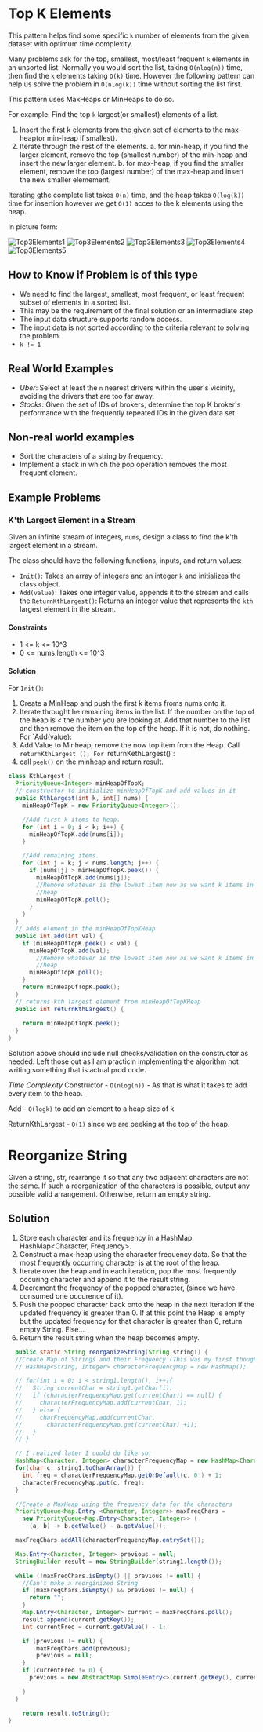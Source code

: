 # Top K Elements
This pattern helps find some specific `k` number of elements from the given
dataset with optimum time complexity. 

Many problems ask for the top, smallest, most/least frequent `k` elements in an
unsorted list. Normally you would sort the list, taking `O(nlog(n))` time, then
find the `k` elements taking `O(k)` time. However the following pattern can
help us solve the problem in `O(nlog(k))` time without sorting the list first.

This pattern uses MaxHeaps or MinHeaps to do so.

For example: Find the top `k` largest(or smallest) elements of a list. 

1. Insert the first k elements from the given set of elements to the
   max-heap(or min-heap if smallest). 
2. Iterate through the rest of the elements. 
    a. for min-heap, if you find the larger element, remove the top (smallest
    number) of the min-heap and insert the new larger element.
    b. for max-heap, if you find the smaller element, remove the top (largest
    number) of the max-heap and insert the new smaller elemement. 

Iterating gthe complete list takes `O(n)` time, and the heap takes `O(log(k))`
time for insertion however we get `O(1)` acces to the k elements using the
heap.

In picture form: 

![Top3Elements1](Top3Elements1.png "Top3Elements after inserting first 3 items")
![Top3Elements2](Top3Elements2.png "Top3Elements after starting iteration on 4th item")
![Top3Elements3](Top3Elements3.png "Top3Elements after iteration on 5th item")
![Top3Elements4](Top3Elements4.png "Top3Elements after iteration on 6th item")
![Top3Elements5](Top3Elements5.png "Top3Elements after iteration on 7th item")

## How to Know if Problem is of this type

* We need to find the largest, smallest, most frequent, or least frequent
  subset of elements in a sorted list. 
* This may be the requirement of the final solution or an intermediate step
* The input data structure supports random access. 
* The input data is not sorted according to the criteria relevant to solving
  the problem. 
* `k != 1`

## Real World Examples

* *Uber*: Select at least the `n` nearest drivers within the user's vicinity,
  avoiding the drivers that are too far away. 
* *Stocks*: Given the set of IDs of brokers, determine the top K broker's
  performance with the frequently repeated IDs in the given data set.

## Non-real world examples
* Sort the characters of a string by frequency.
* Implement a stack in which the pop operation removes the most frequent
  element.

## Example Problems

### K'th Largest Element in a Stream
Given an infinite stream of integers, `nums`, design a class to find the k'th
largest element in a stream. 

The class should have the following functions, inputs, and return values:

* `Init()`: Takes an array of integers and an integer `k` and initializes the
  class object. 
* `Add(value)`: Takes one integer value, appends it to the stream and calls the
  `ReturnKthLargest()`: Returns an integer value that represents the `kth`
  largest element in the stream. 

#### Constraints
* 1 <= k <= 10^3
* 0 <= nums.length <= 10^3

#### Solution
For `Init()`:
1. Create a MinHeap and push the first k items froms nums onto it. 
2. Iterate throught he remaining items in the list. If the number on the top of
   the heap is < the number you are looking at. Add that number to the list and
   then remove the item on the top of the heap. If it is not, do nothing.
For `Add(value):
1. Add Value to Minheap, remove the now top item from the Heap. Call
   `returnKthLargest ();
For `returnKethLargest()`: 
1. call `peek()` on the minheap and return result. 


```java
class KthLargest {
  PriorityQueue<Integer> minHeapOfTopK;
  // constructor to initialize minHeapOfTopK and add values in it
  public KthLargest(int k, int[] nums) {
    minHeapOfTopK = new PriorityQueue<Integer>();

    //Add first k items to heap.
    for (int i = 0; i < k; i++) {
      minHeapOfTopK.add(nums[i]);
    }

    //Add remaining items.
    for (int j = k; j < nums.length; j++) {
      if (nums[j] > minHeapOfTopK.peek()) {
        minHeapOfTopK.add(nums[j]);
        //Remove whatever is the lowest item now as we want k items in this
        //heap
        minHeapOfTopK.poll();
      }
    }
  }
  // adds element in the minHeapOfTopKHeap
  public int add(int val) {
    if (minHeapOfTopK.peek() < val) {
      minHeapOfTopK.add(val);
        //Remove whatever is the lowest item now as we want k items in this
        //heap
      minHeapOfTopK.poll();
    }
    return minHeapOfTopK.peek();
  }
  // returns kth largest element from minHeapOfTopKHeap
  public int returnKthLargest() {
    
    return minHeapOfTopK.peek();
  }
}
```

Solution above should include null checks/validation on the constructor as
needed. Left those out as I am practicin implementing the algorithm not writing
something that is actual prod code. 

*Time Complexity*
Constructor - `O(nlog(n))` - As that is what it takes to add every item to the
heap. 

Add - `O(logk)` to add an element to a heap size of k

ReturnKthLargest - `O(1)` since we are peeking at the top of the heap. 

# Reorganize String
Given a string, str, rearrange it so that any two adjacent characters are not
the same. If such a reorganization of the characters is possible, output any
possible valid arrangement. Otherwise, return an empty string.

## Solution
1. Store each character and its frequency in a HashMap. HashMap<Character,
   Frequency>. 
2. Construct a max-heap using the character frequency data. So that the most
   frequently occurring character is at the root of the heap.
3. Iterate over the heap and in each iteration, pop the most frequently
   occuring character and append it to the result string.
4. Decrement the frequency of the popped character, (since we have consumed one
   occurence of it). 
5. Push the popped character back onto the heap in the next iteration if the
   updated frequency is greater than 0. If at this point the Heap is empty but
   the updated frequency for that character is greater than 0, return empty
   String. Else...
6. Return the result string when the heap becomes empty.

```java
  public static String reorganizeString(String string1) {
  //Create Map of Strings and their Frequency (This was my first thought)
  // HashMap<String, Integer> characterFrequencyMap = new Hashmap();

  // for(int i = 0; i < string1.length(), i++){
  //   String currentChar = string1.getChar(i);
  //   if (characterFrequencyMap.get(currentChar)) == null) {
  //     characterFrequencyMap.add(currentChar, 1);
  //   } else {
  //     charFrequencyMap.add(currentChar, 
  //       characterFrequencyMap.get(currentChar) +1);
  //   }
  // }

  // I realized later I could do like so:
  HashMap<Character, Integer> characterFrequencyMap = new HashMap<Character, Integer>();
  for(char c: string1.toCharArray()) {
    int freq = characterFrequencyMap.getOrDefault(c, 0 ) + 1;
    characterFrequencyMap.put(c, freq);
  }

  //Create a MaxHeap using the frequency data for the characters
  PriorityQueue<Map.Entry <Character, Integer>> maxFreqChars = 
    new PriorityQueue<Map.Entry<Character, Integer>> (
      (a, b) -> b.getValue() - a.getValue());

  maxFreqChars.addAll(characterFrequencyMap.entrySet());

  Map.Entry<Character, Integer> previous = null;
  StringBuilder result = new StringBuilder(string1.length());

  while (!maxFreqChars.isEmpty() || previous != null) {
    //Can't make a reorginized String
    if (maxFreqChars.isEmpty() && previous != null) {
      return "";
    }
    Map.Entry<Character, Integer> current = maxFreqChars.poll();
    result.append(current.getKey());
    int currentFreq = current.getValue() - 1;

    if (previous != null) {
        maxFreqChars.add(previous);
        previous = null;
    }
    if (currentFreq != 0) {
      previous = new AbstractMap.SimpleEntry<>(current.getKey(), currentFreq);

    }
  }

    return result.toString();
}
```


